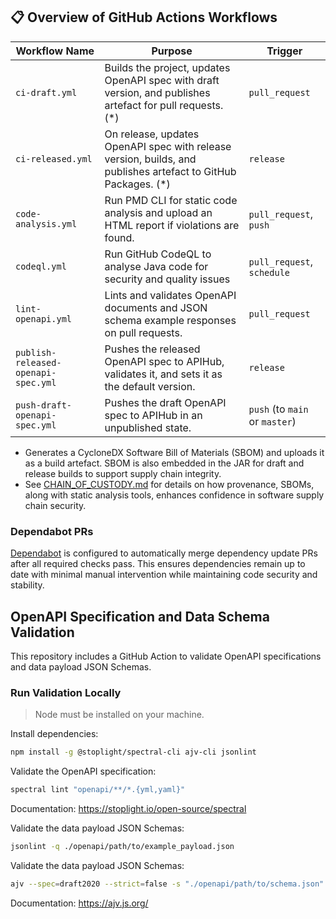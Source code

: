 ## 📋 Overview of GitHub Actions Workflows

| Workflow Name                        | Purpose                                                                                                       | Trigger |
|---------------------------------------|---------------------------------------------------------------------------------------------------------------|---------|
| `ci-draft.yml`                        | Builds the project, updates OpenAPI spec with draft version, and publishes artefact for pull requests. (*)    | `pull_request` |
| `ci-released.yml`                     | On release, updates OpenAPI spec with release version, builds, and publishes artefact to GitHub Packages. (*) | `release` |
| `code-analysis.yml`                   | Run PMD CLI for static code analysis and upload an HTML report if violations are found.                       | `pull_request`, `push` |
| `codeql.yml`                          | Run GitHub CodeQL to analyse Java code for security and quality issues                                        | `pull_request`, `schedule` |
| `lint-openapi.yml`                    | Lints and validates OpenAPI documents and JSON schema example responses on pull requests.                     | `pull_request` |
| `publish-released-openapi-spec.yml`   | Pushes the released OpenAPI spec to APIHub, validates it, and sets it as the default version.                 | `release` |
| `push-draft-openapi-spec.yml`         | Pushes the draft OpenAPI spec to APIHub in an unpublished state.                                              | `push` (to `main` or `master`) |

* Generates a CycloneDX Software Bill of Materials (SBOM) and uploads it as a build artefact. SBOM is also embedded in the JAR for draft and release builds to support supply chain integrity. 
* See [CHAIN_OF_CUSTODY.md](./CHAIN_OF_CUSTODY.md) for details on how provenance, SBOMs, along with static analysis tools, enhances confidence in software supply chain security.

### Dependabot PRs

[Dependabot](https://docs.github.com/en/code-security/supply-chain-security/keeping-your-dependencies-updated-automatically) is configured to automatically merge dependency update PRs after all required checks pass. This ensures dependencies remain up to date with minimal manual intervention while maintaining code security and stability.

## OpenAPI Specification and Data Schema Validation

This repository includes a GitHub Action to validate OpenAPI specifications and data payload JSON Schemas.

### Run Validation Locally

> Node must be installed on your machine.

Install dependencies:
```bash
npm install -g @stoplight/spectral-cli ajv-cli jsonlint
```

Validate the OpenAPI specification:
```bash
spectral lint "openapi/**/*.{yml,yaml}"
```
Documentation: https://stoplight.io/open-source/spectral

Validate the data payload JSON Schemas:
```bash
jsonlint -q ./openapi/path/to/example_payload.json
```

Validate the data payload JSON Schemas:
```bash
ajv --spec=draft2020 --strict=false -s "./openapi/path/to/schema.json" -d "./openapi/path/to/example_payload.json"
```
Documentation: https://ajv.js.org/
